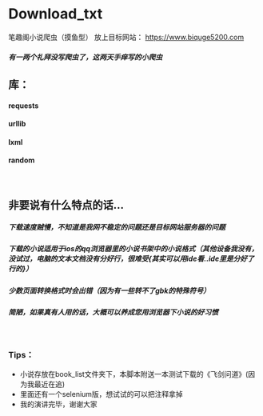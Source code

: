 # Download_txt
笔趣阁小说爬虫（摸鱼型）
放上目标网站：
https://www.biquge5200.com

##### 有一两个礼拜没写爬虫了，这两天手痒写的小爬虫

## 库：
#### requests
#### urllib
#### lxml
#### random

<br>

## 非要说有什么特点的话...
##### 下载速度贼慢，不知道是我网不稳定的问题还是目标网站服务器的问题
##### 下载的小说适用于ios的qq浏览器里的小说书架中的小说格式（其他设备我没有，没试过，电脑的文本文档没有分好行，很难受{其实可以用ide看..ide里是分好了行的}）
##### 少数页面转换格式时会出错（因为有一些转不了gbk的特殊符号）
##### 简陋，如果真有人用的话，大概可以养成您用浏览器下小说的好习惯
<br>

### Tips：
- 小说存放在book_list文件夹下，本脚本附送一本测试下载的《飞剑问道》(因为我最近在追)
- 里面还有一个selenium版，想试试的可以把注释拿掉
- 我的演讲完毕，谢谢大家
